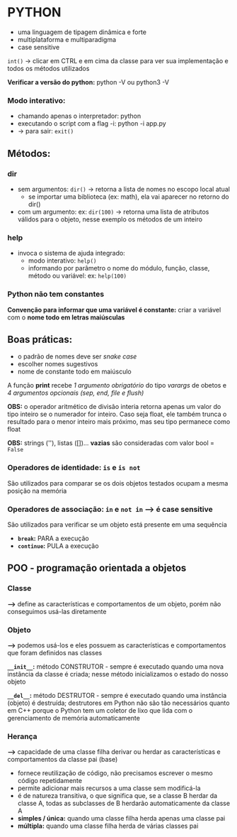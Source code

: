 # PYTHON

* uma linguagem de tipagem dinâmica e forte
* multiplataforma e multiparadigma
* case sensitive

`int()` -> clicar em CTRL e em cima da classe para ver sua implementação e todos os métodos utilizados

__Verificar a versão do python:__ python -V ou python3 -V

### Modo interativo: 
* chamando apenas o interpretador: python
* executando o script com a flag -i: python -i app.py
* -> para sair: `exit()`

## Métodos:

### dir
* sem argumentos: `dir()` -> retorna a lista de nomes no escopo local atual
    * se importar uma biblioteca (ex: math), ela vai aparecer no retorno do dir()
* com um argumento: ex: `dir(100)` -> retorna uma lista de atributos válidos para o objeto, nesse exemplo os métodos de um inteiro

### help
* invoca o sistema de ajuda integrado: 
    * modo interativo: `help()` 
    * informando por parâmetro o nome do módulo, função, classe, método ou variável: ex: `help(100)`

### Python não tem constantes
__Convenção para informar que uma variável é constante:__ criar a variável com o __nome todo em letras maiúsculas__

## Boas práticas:
* o padrão de nomes deve ser _snake case_
* escolher nomes sugestivos
* nome de constante todo em maiúsculo

A função __print__ recebe _1 argumento obrigatório_ do tipo _varargs_ de obetos e _4 argumentos opcionais (sep, end, file e flush)_

__OBS:__ o operador aritmético de divisão interia retorna apenas um valor do tipo inteiro se o numerador for inteiro. Caso seja float, ele também trunca o resultado para o menor inteiro mais próximo, mas seu tipo permanece como float 

__OBS:__ strings (''), listas ([])... __vazias__ são consideradas com valor bool = `False`

### Operadores de identidade: `is` e `is not`
São utilizados para comparar se os dois objetos testados ocupam a mesma posição na memória

### Operadores de associação: `in` e `not in` --> é case sensitive
São utilizados para verificar se um objeto está presente em uma sequência

* __`break`:__ PARA a execução
* __`continue`:__ PULA a execução

## POO - programação orientada a objetos

### Classe
__-->__ define as características e comportamentos de um objeto, porém não conseguimos usá-las diretamente

### Objeto
__-->__ podemos usá-los e eles possuem as características e comportamentos que foram definidos nas classes

__`__init__`:__ método CONSTRUTOR - sempre é executado quando uma nova instância da classe é criada; nesse método inicializamos o estado do nosso objeto

__`__del__`:__ método DESTRUTOR - sempre é executado quando uma instância (objeto) é destruída; destrutores em Python não são tão necessários quanto em C++ porque o Python tem um coletor de lixo que lida com o gerenciamento de memória automaticamente

### Herança
__-->__ capacidade de uma classe filha derivar ou herdar as características e comportamentos da classe pai (base)
* fornece reutilização de código, não precisamos escrever o mesmo código repetidamente
* permite adicionar mais recursos a uma classe sem modificá-la
* é de natureza transitiva, o que significa que, se a classe B herdar da classe A, todas as subclasses de B herdarão automaticamente da classe A
* __simples / única:__ quando uma classe filha herda apenas uma classe pai
* __múltipla:__ quando uma classe filha herda de várias classes pai

